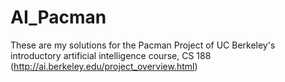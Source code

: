 # AI_Pacman

These are my solutions for the Pacman Project of UC Berkeley's introductory artificial intelligence course, CS 188 (http://ai.berkeley.edu/project_overview.html)
